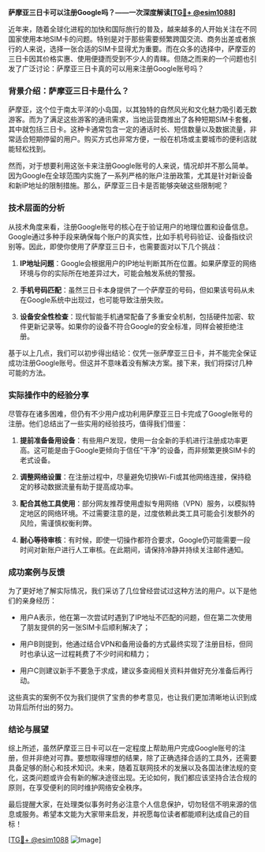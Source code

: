 **萨摩亚三日卡可以注册Google吗？——一次深度解读[[TG💪+ @esim1088](https://t.me/s/esim1088)]**

近年来，随着全球化进程的加快和国际旅行的普及，越来越多的人开始关注在不同国家使用本地SIM卡的问题。特别是对于那些需要频繁跨国交流、商务出差或者旅行的人来说，选择一张合适的SIM卡显得尤为重要。而在众多的选择中，萨摩亚的三日卡因其价格实惠、使用便捷而受到不少人的青睐。但随之而来的一个问题也引发了广泛讨论：萨摩亚三日卡真的可以用来注册Google账号吗？

### 背景介绍：萨摩亚三日卡是什么？

萨摩亚，这个位于南太平洋的小岛国，以其独特的自然风光和文化魅力吸引着无数游客。而为了满足这些游客的通讯需求，当地运营商推出了各种短期SIM卡套餐，其中就包括三日卡。这种卡通常包含一定的通话时长、短信数量以及数据流量，非常适合短期停留的用户。购买方式也非常方便，一般在机场或主要城市的便利店就能轻松找到。

然而，对于想要利用这张卡来注册Google账号的人来说，情况却并不那么简单。因为Google在全球范围内实施了一系列严格的账户注册政策，尤其是针对新设备和新IP地址的限制措施。那么，萨摩亚三日卡是否能够突破这些限制呢？

### 技术层面的分析

从技术角度来看，注册Google账号的核心在于验证用户的地理位置和设备信息。Google通过多种手段来确保每个账户的真实性，比如手机号码验证、设备指纹识别等。因此，即使你使用了萨摩亚三日卡，也需要面对以下几个挑战：

1. **IP地址问题**：Google会根据用户的IP地址判断其所在位置。如果萨摩亚的网络环境与你的实际所在地差异过大，可能会触发系统的警报。
   
2. **手机号码匹配**：虽然三日卡本身提供了一个萨摩亚的号码，但如果该号码从未在Google系统中出现过，也可能导致注册失败。

3. **设备安全性检查**：现代智能手机通常配备了多重安全机制，包括硬件加密、软件更新记录等。如果你的设备不符合Google的安全标准，同样会被拒绝注册。

基于以上几点，我们可以初步得出结论：仅凭一张萨摩亚三日卡，并不能完全保证成功注册Google账号。但这并不意味着没有解决方案。接下来，我们将探讨几种可能的方法。

### 实际操作中的经验分享

尽管存在诸多困难，但仍有不少用户成功利用萨摩亚三日卡完成了Google账号的注册。他们总结出了一些实用的经验技巧，值得我们借鉴：

1. **提前准备备用设备**：有些用户发现，使用一台全新的手机进行注册成功率更高。这可能是由于Google更倾向于信任“干净”的设备，而非频繁更换SIM卡的老式设备。

2. **调整网络设置**：在注册过程中，尽量避免切换Wi-Fi或其他网络连接，保持稳定的移动数据流量有助于提高成功率。

3. **配合其他工具使用**：部分网友推荐使用虚拟专用网络（VPN）服务，以模拟特定地区的网络环境。不过需要注意的是，过度依赖此类工具可能会引发额外的风险，需谨慎权衡利弊。

4. **耐心等待审核**：有时候，即使一切操作都符合要求，Google仍可能需要一段时间对新账户进行人工审核。在此期间，请保持冷静并持续关注邮件通知。

### 成功案例与反馈

为了更好地了解实际情况，我们采访了几位曾经尝试过这种方法的用户。以下是他们的亲身经历：

- 用户A表示，他在第一次尝试时遇到了IP地址不匹配的问题，但在第二次使用了朋友提供的另一张SIM卡后顺利解决了；
  
- 用户B则提到，他通过结合VPN和备用设备的方式最终实现了注册目标，但同时也承认这一过程耗费了不少时间和精力；

- 用户C则建议新手不要急于求成，建议多查阅相关资料并做好充分准备后再行动。

这些真实的案例不仅为我们提供了宝贵的参考意见，也让我们更加清晰地认识到成功背后所付出的努力。

### 结论与展望

综上所述，虽然萨摩亚三日卡可以在一定程度上帮助用户完成Google账号的注册，但并非绝对可靠。要想取得理想的结果，除了正确选择合适的工具外，还需要具备足够的耐心和技术知识。未来，随着互联网技术的发展以及各国法律法规的变化，这类问题或许会有新的解决途径出现。无论如何，我们都应该坚持合法合规的原则，在享受便利的同时维护网络安全秩序。

最后提醒大家，在处理类似事务时务必注意个人信息保护，切勿轻信不明来源的信息或服务。希望本文能为大家带来启发，并祝愿每位读者都能顺利达成自己的目标！

[[TG💪+ @esim1088](https://t.me/s/esim1088) ![Image](https://i.postimg.cc/4NQfJmqS/Snipaste-2025-05-13-00-14-12.png)]
